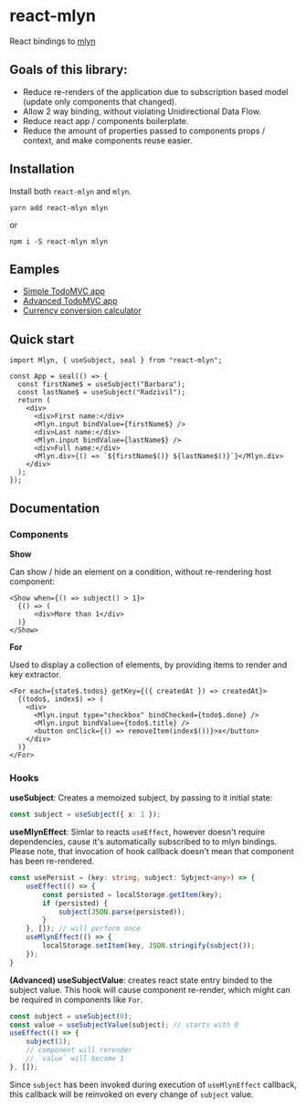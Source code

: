 # react-mlyn
React bindings to [mlyn](https://github.com/vaukalak/mlyn)

## Goals of this library:
- Reduce re-renders of the application due to subscription based model (update only components that changed).
- Allow 2 way binding, without violating Unidirectional Data Flow.
- Reduce react app / components boilerplate.
- Reduce the amount of properties passed to components props / context, and make components reuse easier.

## Installation

Install both `react-mlyn` and `mlyn`.
```
yarn add react-mlyn mlyn
```
or
```
npm i -S react-mlyn mlyn
```

## Eamples

- [Simple TodoMVC app](https://codesandbox.io/s/react-mlyn-todo-mvc-owecw)
- [Advanced TodoMVC app](https://codesandbox.io/s/react-mlyn-todo-mvc-with-filters-i5e7j)
- [Currency conversion calculator](https://codesandbox.io/s/mlyn-currency-converter-t5w0o)

## Quick start

```tsx
import Mlyn, { useSubject, seal } from "react-mlyn";

const App = seal(() => {
  const firstName$ = useSubject("Barbara");
  const lastName$ = useSubject("Radzivil");
  return (
    <div>
      <div>First name:</div>
      <Mlyn.input bindValue={firstName$} />
      <div>Last name:</div>
      <Mlyn.input bindValue={lastName$} />
      <div>Full name:</div>
      <Mlyn.div>{() => `${firstName$()} ${lastName$()}`}</Mlyn.div>
    </div>
  );
});
```

## Documentation

### Components

**Show**

Can show / hide an element on a condition, without re-rendering host component:
```tsx
<Show when={() => subject() > 1}>
  {() => (
      <div>More than 1</div>
  )}
</Show>
```

**For**

Used to display a collection of elements, by providing items to render and key extractor.
```tsx
<For each={state$.todos} getKey={({ createdAt }) => createdAt}>
  {(todo$, index$) => (
    <div>
      <Mlyn.input type="checkbox" bindChecked={todo$.done} />
      <Mlyn.input bindValue={todo$.title} />
      <button onClick={() => removeItem(index$())}>x</button>
    </div>
  )}
</For>
```



### Hooks

**useSubject**:
Creates a memoized subject, by passing to it initial state:

```ts
const subject = useSubject({ x: 1 });
```

**useMlynEffect**:
Simlar to reacts `useEffect`,  however doesn't require dependencies, cause it's automatically subscribed to to mlyn bindings. Please note, that invocation of hook callback doesn't mean that component has been re-rendered.

```ts
const usePersist = (key: string, subject: Sybject<any>) => {
    useEffect(() => {
        const persisted = localStorage.getItem(key);
        if (persisted) {
            subject(JSON.parse(persisted));
        }
    }, []); // will perform once
    useMlynEffect(() => {
        localStorage.setItem(key, JSON.stringify(subject());
    });
}
```

**(Advanced) useSubjectValue**: creates react state entry binded to the subject value. This hook will cause component re-render, which might can be required in components like `For`.
```ts
const subject = useSubject(0);
const value = useSubjectValue(subject); // starts with 0
useEffect(() => {
    subject(1);
    // component will rerender
    // `value` will become 1
}, []);

```

Since `subject` has been invoked during execution of `useMlynEffect` callback, this callback will be reinvoked on every change of `subject` value.
